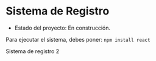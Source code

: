 <h1> Sistema de Registro </h1>

  - Estado del proyecto: En construcción.

Para ejecutar el sistema, debes poner:
```npm install react```


Sistema de registro 2

